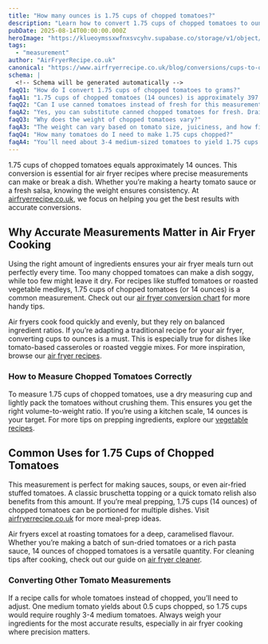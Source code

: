 ```yaml
---
title: "How many ounces is 1.75 cups of chopped tomatoes?"
description: "Learn how to convert 1.75 cups of chopped tomatoes to ounces for perfect air fryer recipes. Get accurate measurements every time!"
pubDate: 2025-08-14T00:00:00.000Z
heroImage: "https://klueoymssxwfnxsvcyhv.supabase.co/storage/v1/object/public/Shmucket/how-many-ounces-is-1-75-cups-chopped-tomatoes.webp"
tags:
  - "measurement"
author: "AirFryerRecipe.co.uk"
canonical: "https://www.airfryerrecipe.co.uk/blog/conversions/cups-to-ounces/how-many-ounces-is-1-75-cups-chopped-tomatoes"
schema: |
  <!-- Schema will be generated automatically -->
faqQ1: "How do I convert 1.75 cups of chopped tomatoes to grams?"
faqA1: "1.75 cups of chopped tomatoes (14 ounces) is approximately 397 grams. This conversion is useful for recipes requiring metric measurements. Always use a kitchen scale for the most accurate results, especially in air fryer cooking."
faqQ2: "Can I use canned tomatoes instead of fresh for this measurement?"
faqA2: "Yes, you can substitute canned chopped tomatoes for fresh. Drain excess liquid before measuring to ensure accuracy. One 14-ounce can is roughly equivalent to 1.75 cups of fresh chopped tomatoes."
faqQ3: "Why does the weight of chopped tomatoes vary?"
faqA3: "The weight can vary based on tomato size, juiciness, and how finely they’re chopped. For consistency, lightly pack the tomatoes when measuring by volume or use a scale for precise weight."
faqQ4: "How many tomatoes do I need to make 1.75 cups chopped?"
faqA4: "You’ll need about 3-4 medium-sized tomatoes to yield 1.75 cups chopped. Larger tomatoes may require fewer, while smaller ones might need more. Always measure after chopping for accuracy."
---
```

<p>1.75 cups of chopped tomatoes equals approximately 14 ounces. This conversion is essential for air fryer recipes where precise measurements can make or break a dish. Whether you’re making a hearty tomato sauce or a fresh salsa, knowing the weight ensures consistency. At <a href=https://www.airfryerrecipe.co.uk>airfryerrecipe.co.uk</a>, we focus on helping you get the best results with accurate conversions.</p>

<h2>Why Accurate Measurements Matter in Air Fryer Cooking</h2>  
<p>Using the right amount of ingredients ensures your air fryer meals turn out perfectly every time. Too many chopped tomatoes can make a dish soggy, while too few might leave it dry. For recipes like stuffed tomatoes or roasted vegetable medleys, 1.75 cups of chopped tomatoes (or 14 ounces) is a common measurement. Check out our <a href=https://www.airfryerrecipe.co.uk/air-fryer-conversion-chart>air fryer conversion chart</a> for more handy tips.</p>  

<p>Air fryers cook food quickly and evenly, but they rely on balanced ingredient ratios. If you’re adapting a traditional recipe for your air fryer, converting cups to ounces is a must. This is especially true for dishes like tomato-based casseroles or roasted veggie mixes. For more inspiration, browse our <a href=https://www.airfryerrecipe.co.uk/recipes>air fryer recipes</a>.</p>  

<h3>How to Measure Chopped Tomatoes Correctly</h3>  
<p>To measure 1.75 cups of chopped tomatoes, use a dry measuring cup and lightly pack the tomatoes without crushing them. This ensures you get the right volume-to-weight ratio. If you’re using a kitchen scale, 14 ounces is your target. For more tips on prepping ingredients, explore our <a href=https://www.airfryerrecipe.co.uk/recipe-category/vegetables>vegetable recipes</a>.</p>  

<h2>Common Uses for 1.75 Cups of Chopped Tomatoes</h2>  
<p>This measurement is perfect for making sauces, soups, or even air-fried stuffed tomatoes. A classic bruschetta topping or a quick tomato relish also benefits from this amount. If you’re meal prepping, 1.75 cups (14 ounces) of chopped tomatoes can be portioned for multiple dishes. Visit <a href=https://www.airfryerrecipe.co.uk>airfryerrecipe.co.uk</a> for more meal-prep ideas.</p>  

<p>Air fryers excel at roasting tomatoes for a deep, caramelised flavour. Whether you’re making a batch of sun-dried tomatoes or a rich pasta sauce, 14 ounces of chopped tomatoes is a versatile quantity. For cleaning tips after cooking, check out our guide on <a href=https://www.airfryerrecipe.co.uk/air-fryer-cleaner>air fryer cleaner</a>.</p>  

<h3>Converting Other Tomato Measurements</h3>  
<p>If a recipe calls for whole tomatoes instead of chopped, you’ll need to adjust. One medium tomato yields about 0.5 cups chopped, so 1.75 cups would require roughly 3-4 medium tomatoes. Always weigh your ingredients for the most accurate results, especially in air fryer cooking where precision matters.</p>

